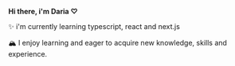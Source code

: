 **Hi there, i'm Daria ♡**


✨ i'm currently learning typescript, react and next.js

🏔️ I enjoy learning and eager to acquire new knowledge, skills and experience.
